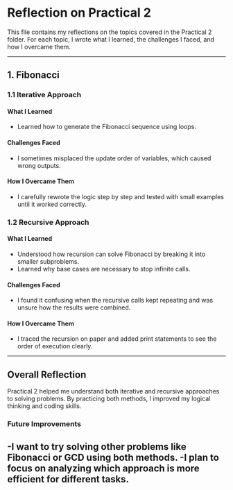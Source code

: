 # Reflection on Practical 2

This file contains my reflections on the topics covered in the Practical 2 folder. For each topic, I wrote what I learned, the challenges I faced, and how I overcame them. 

---

## 1. Fibonacci
### 1.1 Iterative Approach
#### What I Learned
- Learned how to generate the Fibonacci sequence using loops.
#### Challenges Faced
- I sometimes misplaced the update order of variables, which caused wrong outputs.
#### How I Overcame Them
- I carefully rewrote the logic step by step and tested with small examples until it worked correctly.

### 1.2 Recursive Approach
#### What I Learned
- Understood how recursion can solve Fibonacci by breaking it into smaller subproblems.
- Learned why base cases are necessary to stop infinite calls.
#### Challenges Faced
- I found it confusing when the recursive calls kept repeating and was unsure how the results were combined.
#### How I Overcame Them
- I traced the recursion on paper and added print statements to see the order of execution clearly.

---

##  Overall Reflection
Practical 2 helped me understand both iterative and recursive approaches to solving problems. By practicing both methods, I improved my logical thinking and coding skills.

### Future Improvements
-I want to try solving other problems like Fibonacci or GCD using both methods.
-I plan to focus on analyzing which approach is more efficient for different tasks.
---